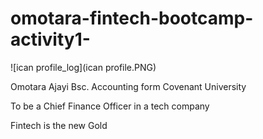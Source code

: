 # omotara-fintech-bootcamp-activity1-

![ican profile_log](ican profile.PNG)

Omotara Ajayi Bsc. Accounting form Covenant University

To be a Chief Finance Officer in a tech company

Fintech is the new Gold
